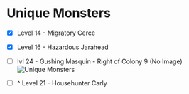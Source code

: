 # Unique Monsters
- [x] Level 14 - Migratory Cerce
- [x] Level 16 - Hazardous Jarahead
- [ ] lvl 24 - Gushing Masquin - Right of Colony 9 (No Image)
![Unique Monsters](https://raw.githubusercontent.com/NardoDragon/XBC3-flowershow/main/public/assets/20230816214012.png)

- [ ] ^ Level 21 - Househunter Carly